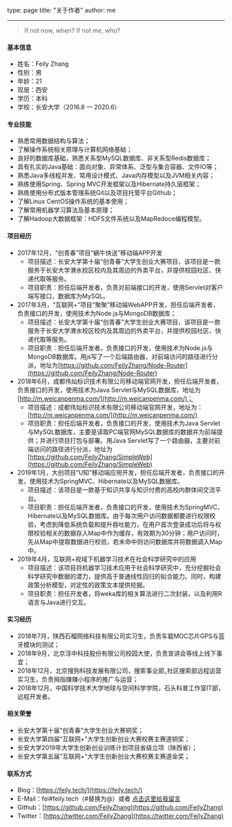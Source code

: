type: page
title: "关于作者"
author: me

---

> If not now, when? If not me, who?

#### 基本信息

+ 姓名：Feily Zhang
+ 性别：男
+ 年龄：21
+ 现居：西安
+ 学历：本科
+ 学校：长安大学（2016.8 — 2020.6）

#### 专业技能

+ 熟悉常用数据结构与算法；
+ 了解操作系统相关原理与计算机网络基础；
+ 良好的数据库基础，熟悉关系型MySQL数据库、非关系型Redis数据库；
+ 具有扎实的Java基础：面向对象、异常体系、泛型与集合容器、文件IO等；
+ 熟悉Java多线程并发、常用设计模式、Java内存模型以及JVM相关内容；
+ 熟练使用Spring、Spring MVC开发框架以及Hibernate持久层框架；
+ 熟练使用分布式版本管理系统Git以及项目托管平台Github；
+ 了解Linux CentOS操作系统的基本使用；
+ 了解常用机器学习算法及基本原理；
+ 了解Hadoop大数据框架：HDFS文件系统以及MapRedoce编程模型。

#### 项目经历

+ 2017年12月，“创青春”项目“蜗牛快送”移动端APP开发
  - 项目描述：长安大学第十届“创青春”大学生创业大赛项目，该项目是一款服务于长安大学渭水校区校内及其周边的外卖平台，并提供校园社区、快递代取等服务。
  - 项目职责：担任后端开发者，负责对前端接口的开发，使用Servlet对客户端写接口，数据库为MySQL。
+ 2017年3月，“互联网+”项目“聚聚”移动端WebAPP开发，担任后端开发者，负责接口的开发，使用技术为Node.js与MongoDB数据库；
  - 项目描述：长安大学第十届“创青春”大学生创业大赛项目，该项目是一款服务于长安大学渭水校区校内及其周边的外卖平台，并提供校园社区、快递代取等服务。
  - 项目职责：担任后端开发者，负责接口的开发，使用技术为Node.js与MongoDB数据库。用js写了一个后端路由器，对前端访问的路径进行分派，地址为[https://github.com/FeilyZhang/Node-Router](https://github.com/FeilyZhang/Node-Router)
+ 2018年6月，成都伟灿标识技术有限公司移动端官网开发，担任后端开发者，负责接口的开发，使用技术为Java Servlet与MySQL数据库，地址为[http://m.weicanpenma.com/](http://m.weicanpenma.com/)；
  - 项目描述：成都伟灿标识技术有限公司移动端官网开发，地址为：[http://m.weicanpenma.com/](http://m.weicanpenma.com/)
  - 项目职责：担任后端开发者，负责接口的开发，使用技术为Java Servlet与MySQL数据库，主要是读取PC端官网MySQL数据库的数据并为前端提供；并进行项目打包与部署。用Java Servlet写了一个路由器，主要对前端访问的路径进行分派，地址为[https://github.com/FeilyZhang/SimpleWeb](https://github.com/FeilyZhang/SimpleWeb)
+ 2019年1月，大创项目“U知”移动端应用开发，担任后端开发者，负责接口的开发，使用技术为SpringMVC、Hibernate以及MySQL数据库。
  - 项目描述：该项目是一款基于知识共享与知识付费的高校内群体间交流平台。
  - 项目职责：担任后端开发者，负责接口的开发，使用技术为SpringMVC、Hibernate以及MySQL数据库。由于每次用户访问数据都要进行权限校验，考虑到降低系统负载和提升吞吐能力，在用户首次登录成功后将与权限校验相关的数据存入Map中作为缓存，有效期为30分钟；用户访问时，先从Map中提取数据进行校验，若未命中则访问数据库并将数据调入Map中。
+ 2019年4月，互联网+视域下机器学习技术在社会科学研究中的应用
  - 项目描述：该项目将机器学习技术应用于社会科学研究中，充分挖掘社会科学研究中数据的潜力，提供高于普通线性回归的拟合能力。同时，构建政策分析模型，对定性的政策文本提供挖掘。
  - 项目职责：担任开发者，将weka库的相关算法进行二次封装，以及利用R语言与Java进行交互。

#### 实习经历

+ 2018年7月，陕西石榴网络科技有限公司实习生，负责车载MOC芯片GPS与蓝牙模块的测试；
+ 2018年9月，北京淳中科技股份有限公司校园大使，负责宣讲会等线上线下事宜；
+ 2018年12月，北京搜狗科技发展有限公司，搜索事业部_社区搜索部远程运营实习生，负责拇指赚赚小程序的推广与运营；
+ 2018年12月，中国科学技术大学地球与空间科学学院，石头科普工作室IT部，远程开发者。

#### 相关荣誉

+ 长安大学第十届“创青春”大学生创业大赛铜奖；
+ 长安大学第四届“互联网+”大学生创新创业大赛校赛主赛道铜奖；
+ 长安大学2019年大学生创新创业训练计划项目省级立项（陕西省）；
+ 长安大学第五届“互联网+”大学生创新创业大赛校赛主赛道金奖；

#### 联系方式 

+ Blog：[https://feily.tech/](https://feily.tech/)
+ E-Mail：fei#feily.tech（#替换为@）或者 [点击这里给我留言](http://mail.qq.com/cgi-bin/qm_share?t=qm_mailme&email=IUdESBUWExcTFGFHTllMQEhND0JOTA)
+ Github：[https://github.com/FeilyZhang](https://github.com/FeilyZhang)
+ Twitter：[https://twitter.com/FeilyZhang](https://twitter.com/FeilyZhang)